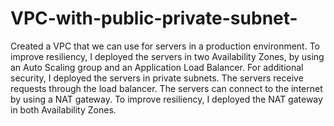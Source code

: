 # VPC-with-public-private-subnet-
Created a VPC that we can use for servers in a production environment. To improve resiliency, I deployed the servers in two Availability Zones, by using an Auto Scaling group and an Application Load Balancer. For additional security, I deployed the servers in private subnets. The servers receive requests through the load balancer. The servers can connect to the internet by using a NAT gateway. To improve resiliency, I deployed the NAT gateway in both Availability Zones.
